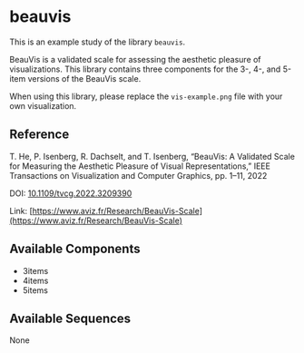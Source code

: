 
# beauvis

This is an example study of the library `beauvis`.

BeauVis is a validated scale for assessing the aesthetic pleasure of visualizations. This library contains three components for the 3-, 4-, and 5-item versions of the BeauVis scale.

When using this library, please replace the `vis-example.png` file with your own visualization.

## Reference

T. He, P. Isenberg, R. Dachselt, and T. Isenberg, “BeauVis: A Validated Scale for Measuring the Aesthetic Pleasure of Visual Representations,” IEEE Transactions on Visualization and Computer Graphics, pp. 1–11, 2022

DOI: [10.1109/tvcg.2022.3209390](https://dx.doi.org/10.1109/tvcg.2022.3209390)

Link: [https://www.aviz.fr/Research/BeauVis-Scale](https://www.aviz.fr/Research/BeauVis-Scale)

## Available Components

- 3items
- 4items
- 5items

## Available Sequences

None
